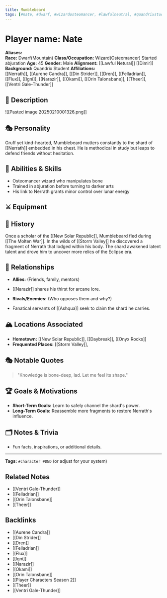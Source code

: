 ```yaml
---
title: Mumblebeard
tags: [#nate, #dwarf, #wizardosteomancer, #lawfulneutral, #quandrixstudent, #newsolarrepublic, #stormvalley]
---
```


# Player name: Nate

**Aliases:**  
**Race:**  Dwarf(Mountain)
**Class/Occupation:**  Wizard(Osteomancer) Started abjuration
**Age:**  45
**Gender:**  Male
**Alignment:**  [[Lawful Netural]] [[Dimir]]
**Background:**  Quandrix Student
**Affiliations:**  
[[Nerrath]], [[Aurene Candra]], [[Din Strider]], [[Dren]], [[Felladrian]], [[Flux]], [[Igni]], [[Narazir]], [[Okami]], [[Orin Talonsbane]], [[Theer]], [[Ventri Gale-Thunder]] 
## 📝 Description
![[Pasted image 20250210001326.png]]

## 🎭 Personality
Gruff yet kind-hearted, Mumblebeard mutters constantly to the shard of [[Nerrath]] embedded in his chest. He is methodical in study but leaps to defend friends without hesitation.
## 🏹 Abilities & Skills
- Osteomancer wizard who manipulates bone
- Trained in abjuration before turning to darker arts
- His link to Nerrath grants minor control over lunar energy
## ⚔️ Equipment  

## 📖 History
Once a scholar of the [[New Solar Republic]], Mumblebeard fled during [[The Molten War]]. In the wilds of [[Storm Valley]] he discovered a fragment of Nerrath that lodged within his body. The shard awakened latent talent and drove him to uncover more relics of the Eclipse era.
## 🧩 Relationships
- **Allies:** (Friends, family, mentors)

- [[Narazir]] shares his thirst for arcane lore.

- **Rivals/Enemies:** (Who opposes them and why?)

- Fanatical servants of [[Ashqua]] seek to claim the shard he carries.

## 🏔️ Locations Associated  
- **Hometown:**  [[New Solar Republic]], [[Daybreak]], [[Onyx Rocks]]
- **Frequented Places:**  [[Storm Valley]], 

## 🎭 Notable Quotes
> "Knowledge is bone-deep, lad. Let me feel its shape."

## 🏆 Goals & Motivations
- **Short-Term Goals:** Learn to safely channel the shard's power.
- **Long-Term Goals:** Reassemble more fragments to restore Nerrath's influence.

## 🗂️ Notes & Trivia  
- Fun facts, inspirations, or additional details.  

---
**Tags:** `#character #DND` (or adjust for your system)  


## Related Notes
- [[Ventri Gale-Thunder]]
- [[Felladrian]]
- [[Orin Talonsbane]]
- [[Theer]]

## Backlinks
- [[Aurene Candra]]
- [[Din Strider]]
- [[Dren]]
- [[Felladrian]]
- [[Flux]]
- [[Igni]]
- [[Narazir]]
- [[Okami]]
- [[Orin Talonsbane]]
- [[Player Characters Season 2]]
- [[Theer]]
- [[Ventri Gale-Thunder]]
